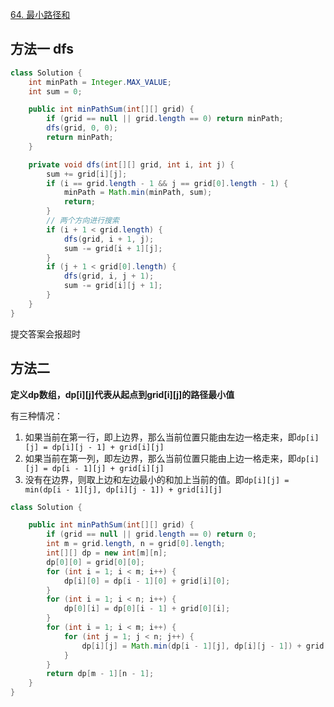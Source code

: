 [64. 最小路径和](https://leetcode-cn.com/problems/minimum-path-sum/)

## 方法一 dfs

```java
class Solution {
    int minPath = Integer.MAX_VALUE;
    int sum = 0;

    public int minPathSum(int[][] grid) {
        if (grid == null || grid.length == 0) return minPath;
        dfs(grid, 0, 0);
        return minPath;
    }

    private void dfs(int[][] grid, int i, int j) {
        sum += grid[i][j];
        if (i == grid.length - 1 && j == grid[0].length - 1) {
            minPath = Math.min(minPath, sum);
            return;
        }
        // 两个方向进行搜索
        if (i + 1 < grid.length) {
            dfs(grid, i + 1, j);
            sum -= grid[i + 1][j];
        }
        if (j + 1 < grid[0].length) {
            dfs(grid, i, j + 1);
            sum -= grid[i][j + 1];
        }
    }
}
```

提交答案会报超时



## 方法二

**定义dp数组，dp[i][j\]代表从起点到grid[i\][j\]的路径最小值**

有三种情况：

1. 如果当前在第一行，即上边界，那么当前位置只能由左边一格走来，即`dp[i][j] = dp[i][j - 1] + grid[i][j]`
2. 如果当前在第一列，即左边界，那么当前位置只能由上边一格走来，即`dp[i][j] = dp[i - 1][j] + grid[i][j]`
3. 没有在边界，则取上边和左边最小的和加上当前的值。即`dp[i][j] = min(dp[i - 1][j], dp[i][j - 1]) + grid[i][j]`

```java
class Solution {

    public int minPathSum(int[][] grid) {
        if (grid == null || grid.length == 0) return 0;
        int m = grid.length, n = grid[0].length;
        int[][] dp = new int[m][n];
        dp[0][0] = grid[0][0];
        for (int i = 1; i < m; i++) {
            dp[i][0] = dp[i - 1][0] + grid[i][0];
        }
        for (int i = 1; i < n; i++) {
            dp[0][i] = dp[0][i - 1] + grid[0][i];
        }
        for (int i = 1; i < m; i++) {
            for (int j = 1; j < n; j++) {
                dp[i][j] = Math.min(dp[i - 1][j], dp[i][j - 1]) + grid[i][j];
            }
        }
        return dp[m - 1][n - 1];
    }
}
```


